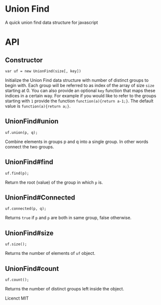 Union Find
==========

A quick union find data structure for javascript


# API

## Constructor
```
var uf = new UnionFind(size[, key])
```
Initialize the Union Find data structure with number of distinct groups to begin with. Each group will be referred to as index of the array of size `size` starting at 0. You can also provide an optional `key` function that maps these indices in a certain way. For example if you would like to refer to the groups starting with `1` provide the function `function(a){return a-1;}`. The default value is `function(a){return a;}`.

## UnionFind#union
```
uf.union(p, q);
```
Combine elements in groups p and q into a single group. In other words connect the two groups.

## UnionFind#find
```
uf.find(p);
```
Return the root (value) of the group in which `p` is.

## UnionFind#Connected
```
uf.connected(p, q);
```
Returns `true` if `p` and `p` are both in same group, false otherwise.

## UnionFind#size
```
uf.size();
```
Returns the number of elements of `uf` object.

## UnionFind#count
```
uf.count();
```
Returns the number of distinct groups left inside the object.

Licenct MIT
